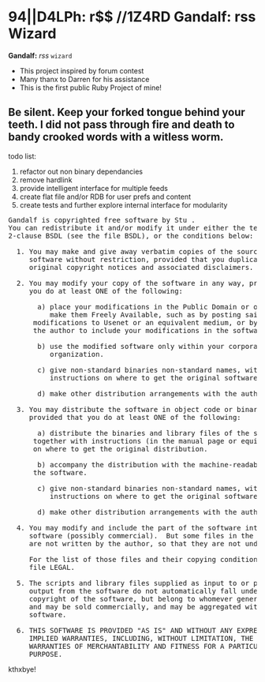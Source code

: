 94|\|D4LPh: r$$ \/\/1Z4RD
Gandalf: rss Wizard
============

**Gandalf:** *rss* `wizard`

  * This project inspired by forum contest
  * Many thanx to Darren for his assistance
  * This is the first public Ruby Project of mine!

Be silent. Keep your forked tongue behind your teeth. I did not pass through fire and death to bandy crooked words with a witless worm.
------------

todo list:

 1. refactor out non binary dependancies
 2. remove hardlink
 3. provide intelligent interface for multiple feeds
 4. create flat file and/or RDB for user prefs and content
 5. create tests and further explore internal interface for modularity

<pre>
Gandalf is copyrighted free software by Stu <stu@rubyprogrammer.net>.
You can redistribute it and/or modify it under either the terms of the
2-clause BSDL (see the file BSDL), or the conditions below:

  1. You may make and give away verbatim copies of the source form of the
     software without restriction, provided that you duplicate all of the
     original copyright notices and associated disclaimers.

  2. You may modify your copy of the software in any way, provided that
     you do at least ONE of the following:

       a) place your modifications in the Public Domain or otherwise
          make them Freely Available, such as by posting said
	  modifications to Usenet or an equivalent medium, or by allowing
	  the author to include your modifications in the software.

       b) use the modified software only within your corporation or
          organization.

       c) give non-standard binaries non-standard names, with
          instructions on where to get the original software distribution.

       d) make other distribution arrangements with the author.

  3. You may distribute the software in object code or binary form,
     provided that you do at least ONE of the following:

       a) distribute the binaries and library files of the software,
	  together with instructions (in the manual page or equivalent)
	  on where to get the original distribution.

       b) accompany the distribution with the machine-readable source of
	  the software.

       c) give non-standard binaries non-standard names, with
          instructions on where to get the original software distribution.

       d) make other distribution arrangements with the author.

  4. You may modify and include the part of the software into any other
     software (possibly commercial).  But some files in the distribution
     are not written by the author, so that they are not under these terms.

     For the list of those files and their copying conditions, see the
     file LEGAL.

  5. The scripts and library files supplied as input to or produced as 
     output from the software do not automatically fall under the
     copyright of the software, but belong to whomever generated them, 
     and may be sold commercially, and may be aggregated with this
     software.

  6. THIS SOFTWARE IS PROVIDED "AS IS" AND WITHOUT ANY EXPRESS OR
     IMPLIED WARRANTIES, INCLUDING, WITHOUT LIMITATION, THE IMPLIED
     WARRANTIES OF MERCHANTABILITY AND FITNESS FOR A PARTICULAR
     PURPOSE.
</pre>

kthxbye!
